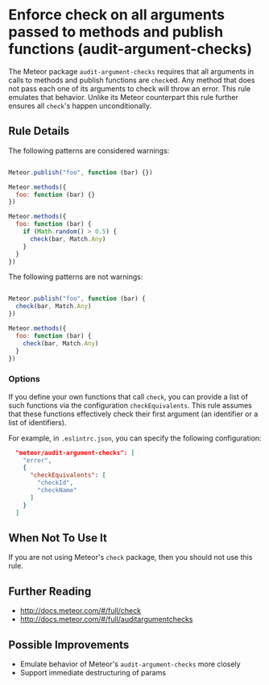 # Enforce check on all arguments passed to methods and publish functions (audit-argument-checks)

The Meteor package `audit-argument-checks` requires that all arguments in calls to methods and publish functions are `check`ed.
Any method that does not pass each one of its arguments to check will throw an error.
This rule emulates that behavior. Unlike its Meteor counterpart this rule further ensures all `check`'s happen unconditionally.


## Rule Details

The following patterns are considered warnings:

```js

Meteor.publish("foo", function (bar) {})

Meteor.methods({
  foo: function (bar) {}
})

Meteor.methods({
  foo: function (bar) {
    if (Math.random() > 0.5) {
      check(bar, Match.Any)
    }
  }
})

```

The following patterns are not warnings:

```js

Meteor.publish("foo", function (bar) {
  check(bar, Match.Any)
})

Meteor.methods({
  foo: function (bar) {
    check(bar, Match.Any)
  }
})

```

### Options

If you define your own functions that call `check`, you can provide a list of
such functions via the configuration `checkEquivalents`.  This rule assumes
that these functions effectively check their first argument (an identifier or
a list of identifiers).

For example, in `.eslintrc.json`, you can specify the following configuration:

```json
  "meteor/audit-argument-checks": [
    "error",
    {
      "checkEquivalents": [
        "checkId",
        "checkName"
      ]
    }
  ]
```

## When Not To Use It

If you are not using Meteor's `check` package, then you should not use this rule.

## Further Reading

* http://docs.meteor.com/#/full/check
* http://docs.meteor.com/#/full/auditargumentchecks

## Possible Improvements

* Emulate behavior of Meteor's `audit-argument-checks` more closely
* Support immediate destructuring of params
